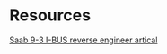 # Resources

[Saab 9-3 I-BUS reverse engineer artical](https://pikkupossu.1g.fi/tomi/projects/i-bus/i-bus.html)
